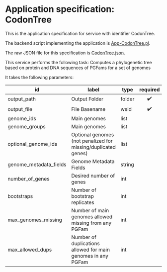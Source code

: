 
# Application specification: CodonTree

This is the application specification for service with identifier CodonTree.

The backend script implementing the application is [App-CodonTree.pl](../service-scripts/App-CodonTree.pl).

The raw JSON file for this specification is [CodonTree.json](CodonTree.json).

This service performs the following task:   Computes a phylogenetic tree based on protein and DNA sequences of PGFams for a set of genomes

It takes the following parameters:

| id | label | type | required | default value |
| -- | ----- | ---- | :------: | ------------ |
| output_path | Output Folder | folder  | :heavy_check_mark: |  |
| output_file | File Basename | wsid  | :heavy_check_mark: |  |
| genome_ids | Main genomes | list  |  | ARRAY(0x560bf4ac3948) |
| genome_groups | Main genomes | list  |  | ARRAY(0x560bf4b56438) |
| optional_genome_ids | Optional genomes (not penalized for missing/duplicated genes) | list  |  | ARRAY(0x560bf4ac3cd8) |
| genome_metadata_fields | Genome Metadata Fields | string  |  |  |
| number_of_genes | Desired number of genes | int  |  | 20 |
| bootstraps | Number of bootstrap replicates | int  |  | 100 |
| max_genomes_missing | Number of main genomes allowed missing from any PGFam | int  |  | 0 |
| max_allowed_dups | Number of duplications allowed for main genomes in any PGFam | int  |  | 0 |

